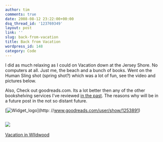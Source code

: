 ```yaml
---
author: tim
comments: true
date: 2008-08-12 23:22:00+00:00
dsq_thread_id: '123769349'
layout: post
link: ''
slug: back-from-vacation
title: Back from Vacation
wordpress_id: 148
category: Code
---
```


I did as much relaxing as I could on Vacation down at the Jersey Shore. No
computers at all. Just me, the beach and a bunch of books. Went on the Human
Sling shot (spring shot?) which was a lot of fun, see the video and pictures
below.  
  
Also, Check out goodreads.com. Its a lot better then any of the other
bookshelving services I've reviewed [in the
past](http://blog.gpowered.net/2007/09/google-books-my-library-vs-librarything.html). The reasons why will be in a future post in the not so
distant future.  
  

[![Widget_logo](http://www.goodreads.com/images/widget/widget_logo.gif)](http:
//www.goodreads.com/user/show/1253891)

  
  
  
  
[![](https://lh6.ggpht.com/timothy.broder/SJXRQBmxkJE/AAAAAAAASaM/y38REUtNRG8/s160-c/VacationInWIldwood.jpg)](http://picasaweb.google.com/timothy.broder/VacationInWIldwood)  
---  
[Vacation in
WIldwood](http://picasaweb.google.com/timothy.broder/VacationInWIldwood)  
